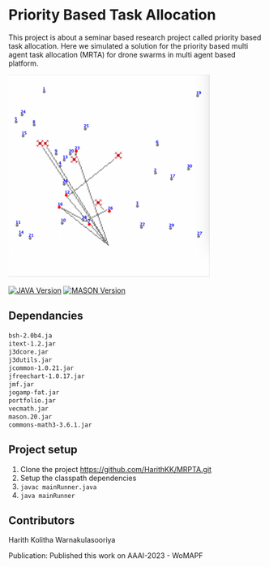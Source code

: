 # Priority Based Task Allocation

This project is about a seminar based research project called priority based task allocation. Here we simulated a solution for the priority based multi agent task allocation (MRTA) for drone swarms in  multi agent based platform. 

<img src="https://github.com/HarithKK/MRPTA/blob/master/Image.png" height="400">

[![JAVA Version][java-image]][npm-url]
[![MASON Version][mason-image]][mason-url]

## Dependancies

```
bsh-2.0b4.ja
itext-1.2.jar
j3dcore.jar
j3dutils.jar
jcommon-1.0.21.jar
jfreechart-1.0.17.jar
jmf.jar
jogamp-fat.jar
portfolio.jar
vecmath.jar
mason.20.jar
commons-math3-3.6.1.jar
```

## Project setup

1. Clone the project https://github.com/HarithKK/MRPTA.git
2. Setup the classpath dependencies
3. `javac mainRunner.java`
4. `java mainRunner`

## Contributors

Harith Kolitha Warnakulasooriya


[java-image]: https://img.shields.io/badge/dynamic/xml?color=red&label=java&query=1.8&url=https%3A%2F%2Fopenjdk.java.net%2Fprojects%2Fjdk8%2F
[npm-url]: https%3A%2F%2Fopenjdk.java.net

[mason-image]: https://img.shields.io/badge/dynamic/xml?color=green&label=mason&query=20&url=https%3A%2F%2Fcs.gmu.edu%2F~eclab%2Fprojects%2Fmason%2F
[mason-url]: https://cs.gmu.edu/~eclab/projects/mason/

Publication: Published this work on AAAI-2023 - WoMAPF 
